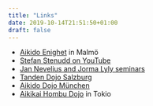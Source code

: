 ```yaml
---
title: "Links"
date: 2019-10-14T21:51:50+01:00
draft: false
---
```


+ [Aikido Enighet][malmö enighet] in Malmö
+ [Stefan Stenudd on YouTube][stenudd youtube]
+ [Jan Nevelius and Jorma Lyly seminars][jan jorma seminars]
+ [Tanden Dojo Salzburg][tanden salzburg]
+ [Aikido Dojo München][aikido munich]
+ [Aikikai Hombu Dojo][aikikai] in Tokio

[malmö enighet]: https://www.aikidoenighet.se/
[stenudd youtube]: https://www.youtube.com/user/Aikidostenudd
[jan jorma seminars]: http://www.jjaikidoseminars.se/438120549
[tanden salzburg]: https://www.tanden-aikido.at/
[aikido munich]: http://aikido-dojo-muenchen.de/
[aikikai]: http://www.aikikai.or.jp/eng/